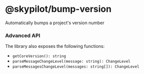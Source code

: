# @skypilot/bump-version

Automatically bumps a project's version number

### Advanced API

The library also exposes the following functions:

- `getCoreVersion(): string`
- `parseMessageChangeLevel(message: string): ChangeLevel`
- `parseMessagesChangeLevel(messages: string[]): ChangeLevel`
